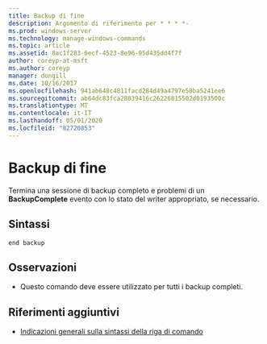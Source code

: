 ```yaml
---
title: Backup di fine
description: Argomento di riferimento per * * * *-
ms.prod: windows-server
ms.technology: manage-windows-commands
ms.topic: article
ms.assetid: 8ac1f283-6ecf-4523-8e96-95d435dd4f7f
author: coreyp-at-msft
ms.author: coreyp
manager: dongill
ms.date: 10/16/2017
ms.openlocfilehash: 941ab648c4811facd284d49a4797e50ba5241ee6
ms.sourcegitcommit: ab64dc83fca28039416c26226815502d0193500c
ms.translationtype: MT
ms.contentlocale: it-IT
ms.lasthandoff: 05/01/2020
ms.locfileid: "82720853"
---
```

# <a name="end-backup"></a>Backup di fine




Termina una sessione di backup completo e problemi di un **BackupComplete** evento con lo stato del writer appropriato, se necessario.

## <a name="syntax"></a>Sintassi

```
end backup
```

## <a name="remarks"></a>Osservazioni

-   Questo comando deve essere utilizzato per tutti i backup completi.

## <a name="additional-references"></a>Riferimenti aggiuntivi

- [Indicazioni generali sulla sintassi della riga di comando](command-line-syntax-key.md)